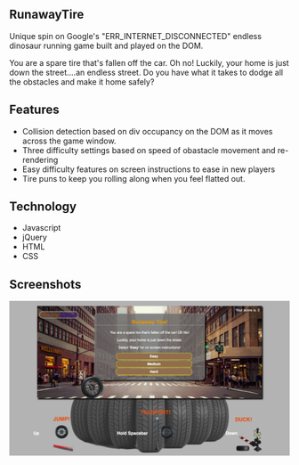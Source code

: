 ## RunawayTire

Unique spin on Google's "ERR_INTERNET_DISCONNECTED" endless dinosaur running game built and played on the DOM.

You are a spare tire that's fallen off the car. Oh no! Luckily, your home is just down the street....an endless street. Do you have what it takes to dodge all the obstacles and make it home safely?

## Features
- Collision detection based on div occupancy on the DOM as it moves across the game window.
- Three difficulty settings based on speed of obastacle movement and re-rendering
- Easy difficulty features on screen instructions to ease in new players
- Tire puns to keep you rolling along when you feel flatted out.

## Technology

- Javascript
- jQuery
- HTML
- CSS

## Screenshots

![alt text](runaway.png "RunawayTire")
